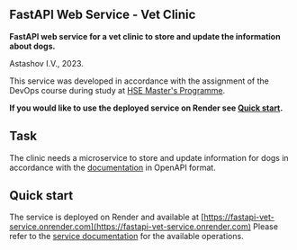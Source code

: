 ﻿## FastAPI Web Service - Vet Clinic

**FastAPI web service for a vet clinic to store and update the information about dogs.**

Astashov I.V., 2023.

This service was developed in accordance with the assignment of the
DevOps course during study at [HSE Master's Programme](https://www.hse.ru/en/ma/mlds/).

**If you would like to use the deployed service on Render see [Quick start]().**


## Task

The clinic needs a microservice to store and update information for dogs 
in accordance with the [documentation]() in OpenAPI format.


## Quick start

The service is deployed on Render and available at [https://fastapi-vet-service.onrender.com](https://fastapi-vet-service.onrender.com)
Please refer to the [service documentation](https://fastapi-vet-service.onrender.com/docs) for the available operations.

